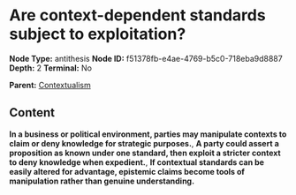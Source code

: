 # Are context-dependent standards subject to exploitation?

**Node Type:** antithesis
**Node ID:** f51378fb-e4ae-4769-b5c0-718eba9d8887
**Depth:** 2
**Terminal:** No

**Parent:** [Contextualism](contextualism.md)

## Content

**In a business or political environment, parties may manipulate contexts to claim or deny knowledge for strategic purposes.**, **A party could assert a proposition as known under one standard, then exploit a stricter context to deny knowledge when expedient.**, **If contextual standards can be easily altered for advantage, epistemic claims become tools of manipulation rather than genuine understanding.**
